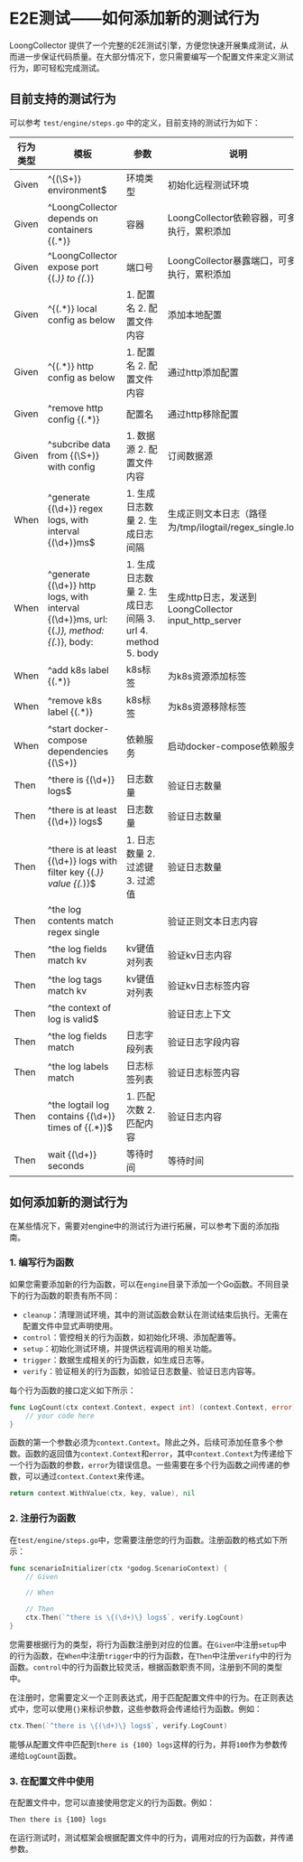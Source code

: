 # E2E测试——如何添加新的测试行为

LoongCollector 提供了一个完整的E2E测试引擎，方便您快速开展集成测试，从而进一步保证代码质量。在大部分情况下，您只需要编写一个配置文件来定义测试行为，即可轻松完成测试。

## 目前支持的测试行为

可以参考 `test/engine/steps.go` 中的定义，目前支持的测试行为如下：

| 行为类型 | 模板 | 参数 | 说明 |
| --- | --- | --- | --- |
| Given | ^\{(\S+)\} environment$ | 环境类型 | 初始化远程测试环境 |
| Given | ^LoongCollector depends on containers \{(.*)\} | 容器 | LoongCollector依赖容器，可多次执行，累积添加 |
| Given | ^LoongCollector expose port \{(.*)\} to \{(.*)\} | 端口号 | LoongCollector暴露端口，可多次执行，累积添加 |
| Given | ^\{(.*)\} local config as below | 1. 配置名 2. 配置文件内容 | 添加本地配置 |
| Given | ^\{(.*)\} http config as below | 1. 配置名 2. 配置文件内容 | 通过http添加配置 |
| Given | ^remove http config \{(.*)\} | 配置名 | 通过http移除配置 |
| Given | ^subcribe data from \{(\S+)\} with config | 1. 数据源 2. 配置文件内容 | 订阅数据源 |
| When | ^generate \{(\d+)\} regex logs, with interval \{(\d+)\}ms$ | 1. 生成日志数量 2. 生成日志间隔 | 生成正则文本日志（路径为/tmp/ilogtail/regex_single.log） |
| When | ^generate \{(\d+)\} http logs, with interval \{(\d+)\}ms, url: \{(.*)\}, method: \{(.*)\}, body: | 1. 生成日志数量 2. 生成日志间隔 3. url 4. method 5. body | 生成http日志，发送到LoongCollector input_http_server |
| When | ^add k8s label \{(.*)\} | k8s标签 | 为k8s资源添加标签 |
| When | ^remove k8s label \{(.*)\} | k8s标签 | 为k8s资源移除标签 |
| When | ^start docker-compose dependencies \{(\S+)\} | 依赖服务 | 启动docker-compose依赖服务 |
| Then | ^there is \{(\d+)\} logs$ | 日志数量 | 验证日志数量 |
| Then | ^there is at least \{(\d+)\} logs$ | 日志数量 | 验证日志数量 |
| Then | ^there is at least \{(\d+)\} logs with filter key \{(.*)\} value \{(.*)\}$ | 1. 日志数量 2. 过滤键 3. 过滤值 | 验证日志数量 |
| Then | ^the log contents match regex single |  | 验证正则文本日志内容 |
| Then | ^the log fields match kv | kv键值对列表 | 验证kv日志内容 |
| Then | ^the log tags match kv | kv键值对列表 | 验证kv日志标签内容 |
| Then | ^the context of log is valid$ | | 验证日志上下文 |
| Then | ^the log fields match | 日志字段列表 | 验证日志字段内容 |
| Then | ^the log labels match | 日志标签列表 | 验证日志标签内容 |
| Then | ^the logtail log contains \{(\d+)\} times of \{(.*)\}$ | 1. 匹配次数 2. 匹配内容 | 验证日志内容 |
| Then | wait \{(\d+)\} seconds | 等待时间 | 等待时间 |

## 如何添加新的测试行为

在某些情况下，需要对engine中的测试行为进行拓展，可以参考下面的添加指南。

### 1. 编写行为函数

如果您需要添加新的行为函数，可以在`engine`目录下添加一个Go函数。不同目录下的行为函数的职责有所不同：

- `cleanup`：清理测试环境，其中的测试函数会默认在测试结束后执行。无需在配置文件中显式声明使用。
- `control`：管控相关的行为函数，如初始化环境、添加配置等。
- `setup`：初始化测试环境，并提供远程调用的相关功能。
- `trigger`：数据生成相关的行为函数，如生成日志等。
- `verify`：验证相关的行为函数，如验证日志数量、验证日志内容等。

每个行为函数的接口定义如下所示：

```go
func LogCount(ctx context.Context, expect int) (context.Context, error) {
    // your code here
}
```

函数的第一个参数必须为`context.Context`。除此之外，后续可添加任意多个参数。函数的返回值为`context.Context`和`error`，其中`context.Context`为传递给下一个行为函数的参数，`error`为错误信息。一些需要在多个行为函数之间传递的参数，可以通过`context.Context`来传递。

```go
return context.WithValue(ctx, key, value), nil
```

### 2. 注册行为函数

在`test/engine/steps.go`中，您需要注册您的行为函数。注册函数的格式如下所示：

```go
func scenarioInitializer(ctx *godog.ScenarioContext) {
    // Given

    // When

    // Then
    ctx.Then(`^there is \{(\d+)\} logs$`, verify.LogCount)
}
```

您需要根据行为的类型，将行为函数注册到对应的位置。在`Given`中注册`setup`中的行为函数，在`When`中注册`trigger`中的行为函数，在`Then`中注册`verify`中的行为函数。`control`中的行为函数比较灵活，根据函数职责不同，注册到不同的类型中。

在注册时，您需要定义一个正则表达式，用于匹配配置文件中的行为。在正则表达式中，您可以使用`{}`来标识参数，这些参数将会传递给行为函数。例如：

```go
ctx.Then(`^there is \{(\d+)\} logs$`, verify.LogCount)
```

能够从配置文件中匹配到`there is {100} logs`这样的行为，并将`100`作为参数传递给`LogCount`函数。

### 3. 在配置文件中使用

在配置文件中，您可以直接使用您定义的行为函数。例如：

```plain
Then there is {100} logs
```

在运行测试时，测试框架会根据配置文件中的行为，调用对应的行为函数，并传递参数。
